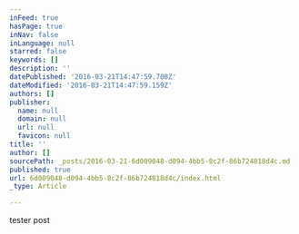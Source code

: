```yaml
---
inFeed: true
hasPage: true
inNav: false
inLanguage: null
starred: false
keywords: []
description: ''
datePublished: '2016-03-21T14:47:59.708Z'
dateModified: '2016-03-21T14:47:59.159Z'
authors: []
publisher:
  name: null
  domain: null
  url: null
  favicon: null
title: ''
author: []
sourcePath: _posts/2016-03-21-6d009048-d094-4bb5-8c2f-86b724818d4c.md
published: true
url: 6d009048-d094-4bb5-8c2f-86b724818d4c/index.html
_type: Article

---
```

tester post